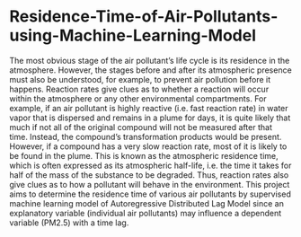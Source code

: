# Residence-Time-of-Air-Pollutants-using-Machine-Learning-Model

The most obvious stage of the air pollutant’s life cycle is its residence in the atmosphere. However, the stages before and after its atmospheric presence must also be understood, for example, to prevent air pollution before it happens. Reaction rates give clues as to whether a reaction will occur within the atmosphere or any other environmental compartments. 
For example, if an air pollutant is highly reactive (i.e. fast reaction rate) in water vapor that is dispersed and remains in a plume for days, it is quite likely that much if not all of the original compound will not be measured after that time. Instead, the compound’s transformation products would be present. However, if a compound has a very slow reaction rate, most of it is likely to be found in the plume. This is known as the atmospheric residence time, which is often expressed as its atmospheric half-life, i.e. the time it takes for half of the mass of the substance to be degraded. Thus, reaction rates also give clues as to how a pollutant will behave in the environment.
This project aims to determine the residence time of various air pollutants by supervised machine learning model of Autoregressive Distributed Lag Model since an explanatory variable (individual air pollutants) may influence a dependent variable (PM2.5) with a time lag.
